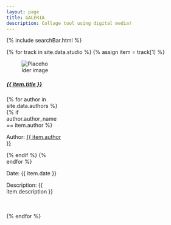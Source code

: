 ```yaml
---
layout: page
title: GALERIA
description: Collage tool using digital media!
---
```


{% include searchBar.html %}

<div class="container">
	{% for track in site.data.studio %}
		{% assign item = track[1] %}
			<div class="card" style="width:30%;">
				<div class="card-image">
				<figure class="image is-4by3">
					<img src="https://bulma.io/images/placeholders/1280x960.png" alt="Placeholder image">
				</figure>
				</div>
				<div class="card-content">
					<h5><a href="{{ item.title | datapage_url: 'studio' }}">{{ item.title }}</a></h5>
				</div>
				<div class="content">
					{% for author in site.data.authors %}
						{% if author.author_name == item.author %}
							<p>Author: <a href="{{ author.author_name | datapage_url: 'authors' }}">{{ item.author }}</a></p>
						{% endif %}
					{% endfor %}
					<p>Date: {{ item.date }}</p>
					<p>Description: {{ item.description }}</p>
					<br><br>
				</div>
			</div>
	{% endfor %}
</div>
